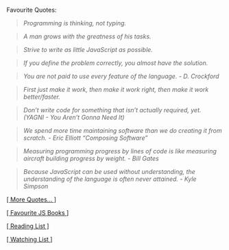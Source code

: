 Favourite Quotes:

> _Programming is thinking, not typing._

> _A man grows with the greatness of his tasks._

> _Strive to write as little JavaScript as possible._

> _If you define the problem correctly, you almost have the solution._

> _You are not paid to use every feature of the language. - D. Crockford_

> _First just make it work, then make it work right, then make it work better/faster._

> _Don’t write code for something that isn’t actually required, yet. (YAGNI - You Aren’t Gonna Need It)_

> _We spend more time maintaining software than we do creating it from scratch. - Eric Elliott “Composing Software”_

> _Measuring programming progress by lines of code is like measuring aircraft building progress by weight. - Bill Gates_

> _Because JavaScript can be used without understanding, the understanding of the language is often never attained. - Kyle Simpson_

[[ More Quotes... ]](https://github.com/stepanenko/stepanenko/blob/master/quotes.md)

[[ Favourite JS Books ]](https://github.com/stepanenko/javascript-info#favourite-js-books)

[[ Reading List ]](https://github.com/stepanenko/stepanenko/blob/master/READING.md)

[[ Watching List ]](https://github.com/stepanenko/stepanenko/blob/master/videos.md)
